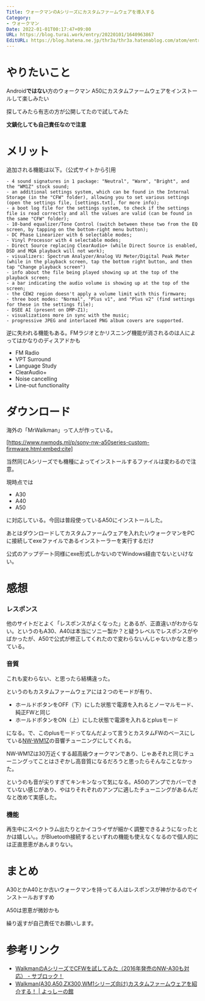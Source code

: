 ```yaml
---
Title: ウォークマンのAシリーズにカスタムファームウェアを導入する
Category:
- ウォークマン
Date: 2022-01-01T00:17:47+09:00
URL: https://blog.turai.work/entry/20220101/1640963867
EditURL: https://blog.hatena.ne.jp/thr3a/thr3a.hatenablog.com/atom/entry/13574176438048174409
---
```


# やりたいこと

Android**ではない**方のウォークマン A50にカスタムファームウェアをインストールして楽しみたい

探してみたら有志の方が公開してたので試してみた

**文鎮化しても自己責任なので注意**

# メリット

追加される機能は以下。（公式サイトから引用

```
- 4 sound signatures in 1 package: "Neutral", "Warm", "Bright", and the "WM1Z" stock sound;
- an additional settings system, which can be found in the Internal Storage (in the "CFW" folder), allowing you to set various settings (open the settings file, [settings.txt], for more info);
- a boot log file for the settings system, to check if the settings file is read correctly and all the values are valid (can be found in the same "CFW" folder);
- 10-band equalizer/Tone Control (switch between these two from the EQ screen, by tapping on the bottom-right menu button);
- DC Phase Linearizer with 6 selectable modes;
- Vinyl Processor with 4 selectable modes;
- Direct Source replacing ClearAudio+ (while Direct Source is enabled, DSD and MQA playback will not work);
- visualizers: Spectrum Analyzer/Analog VU Meter/Digital Peak Meter (while in the playback screen, tap the bottom right button, and then tap "Change playback screen")
- info about the file being played showing up at the top of the playback screen;
- a bar indicating the audio volume is showing up at the top of the screen;
- the CEW2 region doesn't apply a volume limit with this firmware;
- three boot modes: "Normal", "Plus v1", and "Plus v2" (find settings for these in the settings file);
- DSEE AI (present on DMP-Z1);
- visualizations more in sync with the music;
- progressive JPEG and interlaced PNG album covers are supported.
```


逆に失われる機能もある。FMラジオとかリスニング機能が消されるのは人によってはかなりのディスアドかも

- FM Radio
- VPT Surround
- Language Study
- ClearAudio+
- Noise cancelling
- Line-out functionality


# ダウンロード

海外の「MrWalkman」って人が作っている。

[https://www.nwmods.ml/p/sony-nw-a50series-custom-firmware.html:embed:cite]

当然同じAシリーズでも機種によってインストールするファイルは変わるので注意。

現時点では

- A30
- A40
- A50

に対応している。今回は普段使っているA50にインストールした。

あとはダウンロードしてカスタムファームウェアを入れたいウォークマンをPCに接続してexeファイルであるインストーラーを実行するだけ

公式のアップデート同様にexe形式しかないのでWindows経由でないといけない。


# 感想

### レスポンス

他のサイトだとよく「レスポンスがよくなった」とあるが、正直違いがわからない。というのもA30、A40は本当にソニー製か？と疑うレベルでレスポンスがやばかったが、A50で公式が修正してくれたので変わらないんじゃないかなと思っている。

### 音質

これも変わらない、と思ったら結構違った。

というのもカスタムファームウェアには２つのモードが有り、

- ホールドボタンをOFF（下）にした状態で電源を入れるとノーマルモード、純正FWと同じ
- ホールドボタンをON（上）にした状態で電源を入れるとplusモード

になる。で、このplusモードってなんだよって言うとカスタムFWのベースにしている[NW-WM1Z](https://www.sony.jp/walkman/products/NW-WM1Z/)の音響チューニングにしてくれる。

NW-WM1Zは30万近くする超高級ウォークマンであり、じゃあそれと同じチューニングってことはさぞかし高音質になるだろうと思ったらそんなことなかった。

というのも音が尖りすぎてキンキンなって気になる。A50のアンプでカバーできていない感じがあり、やはりそれぞれのアンプに適したチューニングがあるんだなと改めて実感した。

### 機能

再生中にスペクトラム出たりとかイコライザが細かく調整できるようになったとかは嬉しい。。がBluetooth接続するといずれの機能も使えなくなるので個人的には正直恩恵があんまりない。

# まとめ

A30とかA40とか古いウォークマンを持ってる人はレスポンスが神がかるのでインストールおすすめ

A50は恩恵が微妙かも

繰り返すが自己責任でお願いします。

# 参考リンク

- [WalkmanのAシリーズでCFWを試してみた（2016年発売のNW-A30も対応） - サブロック！](https://sub-rock.hatenablog.jp/entry/2021/10/25/Walkman%E3%81%AEA%E3%82%B7%E3%83%AA%E3%83%BC%E3%82%BA%E3%81%A7CFW%E3%82%92%E8%A9%A6%E3%81%97%E3%81%A6%E3%81%BF%E3%81%9F%EF%BC%882016%E5%B9%B4%E7%99%BA%E5%A3%B2%E3%81%AENW-A30%E3%82%82%E5%AF%BE%E5%BF%9C)
- [Walkman(A30,A50,ZX300,WM1シリーズ向け)カスタムファームウェアを紹介する！ | よっしーの館](https://yoshiynoyakata.wordpress.com/2020/11/20/walkman%E3%81%AE%E3%82%AB%E3%82%B9%E3%82%BF%E3%83%A0%E3%83%95%E3%82%A1%E3%83%BC%E3%83%A0%E3%82%A6%E3%82%A7%E3%82%A2%E3%82%92%E7%B4%B9%E4%BB%8B%E3%81%99%E3%82%8B%EF%BC%81/)
